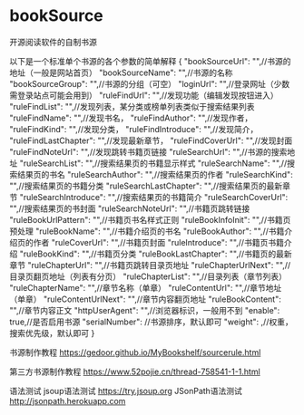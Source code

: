 # bookSource
开源阅读软件的自制书源


以下是一个标准单个书源的各个参数的简单解释
{
    "bookSourceUrl": "",//书源的地址（一般是网站首页）
    "bookSourceName": "",//书源的名称
    "bookSourceGroup": "",//书源的分组（可空）
    "loginUrl": "",//登录网址（少数需登录站点可能会用到）
    "ruleFindUrl": "",//发现功能（编辑发现按钮进入）
    "ruleFindList": "",//发现列表，某分类或榜单列表类似于搜索结果列表
    "ruleFindName": "",//发现书名，
    "ruleFindAuthor": "",//发现作者，
    "ruleFindKind": "",//发现分类，
    "ruleFindIntroduce": "",//发现简介，
    "ruleFindLastChapter": "",//发现最新章节，
    "ruleFindCoverUrl": "",//发现封面
    "ruleFindNoteUrl": "",//发现跳转书籍页链接
    "ruleSearchUrl": "",//书源的搜索地址
    "ruleSearchList": "",//搜索结果页的书籍显示样式
    "ruleSearchName": "",//搜索结果页的书名
    "ruleSearchAuthor": "",//搜索结果页的作者
    "ruleSearchKind": "",//搜索结果页的书籍分类
    "ruleSearchLastChapter": "",//搜索结果页的最新章节
    "ruleSearchIntroduce": "",//搜索结果页的书籍简介
    "ruleSearchCoverUrl": "",//搜索结果页的书封面
    "ruleSearchNoteUrl": "",//书籍页跳转链接
    "ruleBookUrlPattern": "",//书籍页书名样式正则
    "ruleBookInfoInit": "",//书籍页预处理
    "ruleBookName": "",//书籍介绍页的书名
    "ruleBookAuthor": "",//书籍介绍页的作者
    "ruleCoverUrl": "",//书籍页封面
    "ruleIntroduce": "",//书籍页书籍介绍
    "ruleBookKind": "",//书籍页分类
    "ruleBookLastChapter": "",//书籍页的最新章节
    "ruleChapterUrl": "",//书籍页跳转目录页地址
    "ruleChapterUrlNext": "",//目录页翻页地址（列表有分页）
    "ruleChapterList": "",//目录列表（章节列表）
    "ruleChapterName": "",//章节名称（单章）
    "ruleContentUrl": "",//章节地址（单章）
    "ruleContentUrlNext": "",//章节内容翻页地址
    "ruleBookContent": "",//章节内容正文
    "httpUserAgent": "",//浏览器标识，一般用不到
    "enable": true,//是否启用书源
    "serialNumber": //书源排序，默认即可
    "weight": ,//权重，搜索优先级，默认即可
}

书源制作教程
https://gedoor.github.io/MyBookshelf/sourcerule.html

第三方书源制作教程
https://www.52pojie.cn/thread-758541-1-1.html


语法测试
jsoup语法测试 https://try.jsoup.org
JSonPath语法测试 http://jsonpath.herokuapp.com
